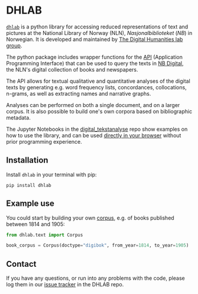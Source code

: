 # DHLAB
<!-- start dhlab-intro -->

 [`dhlab`](https://pypi.org/project/dhlab/) is a python library for accessing reduced representations of text and pictures at
the National Library of Norway (NLN), *Nasjonalbiblioteket* (*NB*) in Norwegian. 
 It is developed and maintained by [The Digital Humanities lab group](https://www.nb.no/dh-lab/).

The python package includes wrapper functions for the [API](https://api.nb.no/) (Application 
Programming Interface) that can be used to query the texts in [NB Digital](https://www.nb.no/search), the NLN's digital collection of books and newspapers.

The API allows for textual qualitative and quantitative analyses of the digital texts by generating 
e.g. word frequency lists, concordances, collocations, n-grams, as well as
extracting names and narrative graphs.

Analyses can be performed on both a single document, and on a larger corpus.
It is also possible to build one's own corpora based on bibliographic metadata.
<!-- end dhlab-intro -->

The Jupyter Notebooks in the [digital_tekstanalyse](https://github.com/NationalLibraryOfNorway/digital_tekstanalyse) repo show examples on
how to use the library, and can be used
[directly in your browser](https://mybinder.org/v2/gh/DH-LAB-NB/DHLAB/master)
without prior programming experience.



## Installation

<!-- start installation -->

Install `dhlab` in your terminal with pip: 

```
pip install dhlab
```

<!-- end installation -->


## Example use
<!-- start example-use -->

You could start by building your own [corpus](https://en.wikipedia.org/wiki/Text_corpus), e.g. of 
books published between 1814 and 1905: 

```python
from dhlab.text import Corpus

book_corpus = Corpus(doctype="digibok", from_year=1814, to_year=1905)
```

<!-- end example-use -->

## Contact
If you have any questions, or run into any problems with the code, please log them in our [issue 
tracker](https://github.com/NationalLibraryOfNorway/DHLAB/issues) in the DHLAB repo. 

